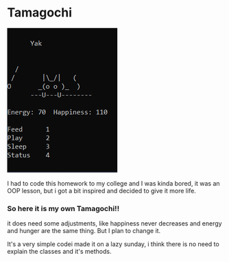 # Tamagochi
![My cat Yak](images/Animação.gif)

I had to code this homework to my college and I was kinda bored, it was an OOP lesson, but i got a bit inspired and decided to give it more life.

### So here it is my own Tamagochi!! 

it does need some adjustments, like happiness never decreases and energy and hunger are the same thing. But I plan to change it.

It's a very simple codei made it on a lazy sunday, i think there is no need to explain the classes and it's methods.

